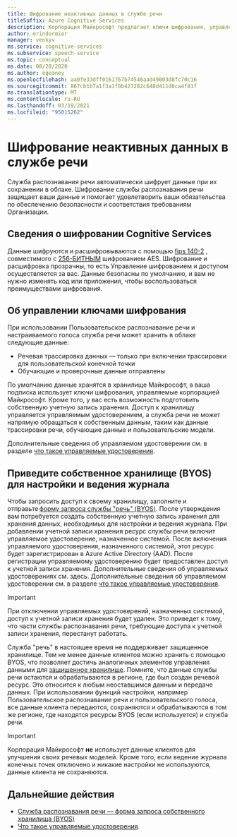 ```yaml
---
title: Шифрование неактивных данных в службе речи
titleSuffix: Azure Cognitive Services
description: Корпорация Майкрософт предлагает ключи шифрования, управляемые корпорацией Майкрософт, а также позволяет управлять Cognitive Services подписками с помощью собственных ключей, называемых управляемыми клиентом ключами (CMK). В этой статье описывается шифрование неактивных данных для службы речи.
author: erindormier
manager: venkyv
ms.service: cognitive-services
ms.subservice: speech-service
ms.topic: conceptual
ms.date: 08/28/2020
ms.author: egeaney
ms.openlocfilehash: aa0fe33dff0161767b74546aad49003d8fc70c16
ms.sourcegitcommit: 867cb1b7a1f3a1f0b427282c648d411d0ca4f81f
ms.translationtype: MT
ms.contentlocale: ru-RU
ms.lasthandoff: 03/19/2021
ms.locfileid: "95015262"
---
```

# <a name="speech-service-encryption-of-data-at-rest"></a>Шифрование неактивных данных в службе речи

Служба распознавания речи автоматически шифрует данные при их сохранении в облаке. Шифрование службы распознавания речи защищает ваши данные и помогает удовлетворить ваши обязательства по обеспечению безопасности и соответствия требованиям Организации.

## <a name="about-cognitive-services-encryption"></a>Сведения о шифровании Cognitive Services

Данные шифруются и расшифровываются с помощью [fips 140-2](https://en.wikipedia.org/wiki/FIPS_140-2) , совместимого с [256-БИТНЫМ](https://en.wikipedia.org/wiki/Advanced_Encryption_Standard) шифрованием AES. Шифрование и расшифровка прозрачны, то есть Управление шифрованием и доступом осуществляется за вас. Данные безопасны по умолчанию, и вам не нужно изменять код или приложения, чтобы воспользоваться преимуществами шифрования.

## <a name="about-encryption-key-management"></a>Об управлении ключами шифрования

При использовании Пользовательское распознавание речи и настраиваемого голоса служба речи может хранить в облаке следующие данные:  

* Речевая трассировка данных — только при включении трассировки для пользовательской конечной точки
* Обучающие и проверочные данные отправлены

По умолчанию данные хранятся в хранилище Майкрософт, а ваша подписка использует ключи шифрования, управляемые корпорацией Майкрософт. Кроме того, у вас есть возможность подготовить собственную учетную запись хранения. Доступ к хранилищу управляется управляемым удостоверением, а служба речи не может напрямую обращаться к собственным данным, таким как данные трассировки речи, обучающие данные и пользовательские модели.

Дополнительные сведения об управляемом удостоверении см. в разделе [что такое управляемые удостоверения](../../active-directory/managed-identities-azure-resources/overview.md).

## <a name="bring-your-own-storage-byos-for-customization-and-logging"></a>Приведите собственное хранилище (BYOS) для настройки и ведения журнала

Чтобы запросить доступ к своему хранилищу, заполните и отправьте [форму запроса службы "речь" (BYOS)](https://aka.ms/cogsvc-cmk). После утверждения вам потребуется создать собственную учетную запись хранения для хранения данных, необходимых для настройки и ведения журнала. При добавлении учетной записи хранения ресурс службы речи включит управляемое удостоверение, назначенное системой. После включения управляемого удостоверения, назначенного системой, этот ресурс будет зарегистрирован в Azure Active Directory (AAD). После регистрации управляемому удостоверению будет предоставлен доступ к учетной записи хранения. Дополнительные сведения об управляемых удостоверениях см. здесь. Дополнительные сведения об управляемом удостоверении см. в разделе [что такое управляемые удостоверения](../../active-directory/managed-identities-azure-resources/overview.md).

> [!IMPORTANT]
> При отключении управляемых удостоверений, назначенных системой, доступ к учетной записи хранения будет удален. Это приведет к тому, что части службы распознавания речи, требующие доступа к учетной записи хранения, перестанут работать.  

Служба "речь" в настоящее время не поддерживает защищенное хранилище. Тем не менее данные клиентов можно хранить с помощью BYOS, что позволяет достичь аналогичных элементов управления данными для [защищенное хранилище](../../security/fundamentals/customer-lockbox-overview.md). Помните, что данные службы речи остаются и обрабатываются в регионе, где был создан речевой ресурс. Это относится к любым неоставшимся данным и передаче данных. При использовании функций настройки, например Пользовательское распознавание речи и пользовательского голоса, все данные клиента передаются, сохраняются и обрабатываются в том же регионе, где находятся ресурсы BYOS (если используется) и служба речи.

> [!IMPORTANT]
> Корпорация Майкрософт **не** использует данные клиентов для улучшения своих речевых моделей. Кроме того, если ведение журнала конечных точек отключено и никакие настройки не используются, данные клиента не сохраняются. 

## <a name="next-steps"></a>Дальнейшие действия

* [Служба распознавания речи — форма запроса собственного хранилища (BYOS)](https://aka.ms/cogsvc-cmk)
* [Что такое управляемые удостоверения](../../active-directory/managed-identities-azure-resources/overview.md).